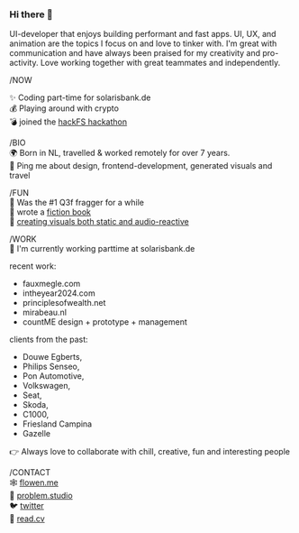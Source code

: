 ### Hi there 👋

UI-developer that enjoys building performant and fast apps. UI, UX, and animation are the topics I focus on and love to tinker with. I'm great with communication and have always been praised for my creativity and pro-activity. Love working together with great teammates and independently.

/NOW

✨ Coding part-time for solarisbank.de  
💰 Playing around with crypto  
💣 joined the [hackFS hackathon](https://ethglobal.tv/)  

/BIO  
🌍 Born in NL, travelled &amp; worked remotely for over 7 years.   
💬 Ping me about design, frontend-development, generated visuals and travel

/FUN  
🔫 Was the #1 Q3f fragger for a while  
📕 wrote a [fiction book](https://shinbyeong.com)  
💙 [creating visuals both static and audio-reactive](https://instagram.com/flowen_af)  


/WORK  
🏢 I'm currently working parttime at solarisbank.de  

recent work:
- fauxmegle.com 
- intheyear2024.com
- principlesofwealth.net
- mirabeau.nl
- countME design + prototype + management

clients from the past:
- Douwe Egberts,
- Philips Senseo,
- Pon Automotive,
- Volkswagen,
- Seat,
- Skoda,
- C1000,
- Friesland Campina
- Gazelle

👉 Always love to collaborate with chill, creative, fun and interesting people


/CONTACT  
🕸️ [flowen.me](https://flowen.me)  
💙 [problem.studio](https://problem.studio)  
🐦 [twitter](https://twitter.com/flowen_af)  
📝 [read.cv](https://read.cv/flowen)  
